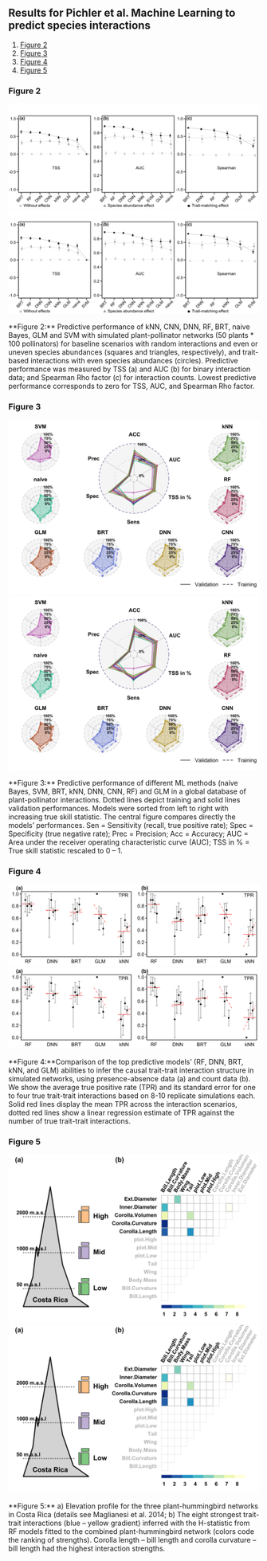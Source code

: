 
## Results for Pichler et al. Machine Learning to predict species interactions

1. [Figure 2](#fig2)
2. [Figure 3](#fig3)
3. [Figure 4](#fig4)
4. [Figure 5](#fig5)


### Figure 2 <a name="fig2"></a>
![Alt text](./Figures/Fig2.svg)
<img src="./Figures/Fig2.svg">

<figcaption>**Figure 2:** Predictive performance of kNN, CNN, DNN, RF, BRT, naive Bayes, GLM and SVM with simulated plant-pollinator networks (50 plants * 100 pollinators) for baseline scenarios with random interactions and even or uneven species abundances (squares and triangles, respectively), and trait-based interactions with even species abundances (circles). Predictive performance was measured by TSS (a) and AUC (b) for binary interaction data; and Spearman Rho factor (c) for interaction counts. Lowest predictive performance corresponds to zero for TSS, AUC, and Spearman Rho factor.</figcaption>


### Figure 3 <a name="fig3"></a>
![Alt text](./Figures/Fig3.svg)
<img src="./Figures/Fig3.svg">

<figcaption>**Figure 3:** Predictive performance of different ML methods (naive Bayes, SVM, BRT, kNN, DNN, CNN, RF) and GLM in a global database of plant-pollinator interactions. Dotted lines depict training and solid lines validation performances. Models were sorted from left to right with increasing true skill statistic. The central figure compares directly the models’ performances. Sen = Sensitivity (recall, true positive rate); Spec = Specificity (true negative rate); Prec = Precision; Acc = Accuracy; AUC = Area under the receiver operating characteristic curve (AUC); TSS in % = True skill statistic rescaled to 0 – 1.</figcaption>


### Figure 4 <a name="fig4"></a>
![Alt text](./Figures/Fig4.svg)
<img src="./Figures/Fig4.svg">

<figcaption>**Figure 4:**Comparison of the top predictive models’ (RF, DNN, BRT, kNN, and GLM) abilities to infer the causal trait-trait interaction structure in simulated networks, using presence-absence data (a) and count data (b). We show the average true positive rate (TPR) and its standard error for one to four true trait-trait interactions based on 8-10 replicate simulations each. Solid red lines display the mean TPR across the interaction scenarios, dotted red lines show a linear regression estimate of TPR against the number of true trait-trait interactions.</figcaption>


### Figure 5 <a name="fig5"></a>
![Alt text](./Figures/Fig5.svg)
<img src="./Figures/Fig5.svg">

<figcaption>**Figure 5:** a) Elevation profile for the three plant-hummingbird networks in Costa Rica (details see Maglianesi et al. 2014; b) The eight strongest trait-trait interactions (blue – yellow gradient) inferred with the H-statistic from RF models fitted to the combined plant-hummingbird network (colors code the ranking of strengths). Corolla length – bill length and corolla curvature – bill length had the highest interaction strengths.</figcaption>